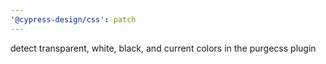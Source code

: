 ```yaml
---
'@cypress-design/css': patch
---
```


detect transparent, white, black, and current colors in the purgecss plugin
